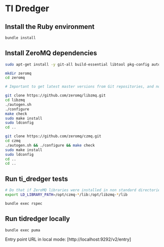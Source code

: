 TI Dredger
==========

## Install the Ruby environment

```bash
bundle install
```

## Install ZeroMQ dependencies

```bash
sudo apt-get install -y git-all build-essential libtool pkg-config autotools-dev autoconf automake cmake

mkdir zeromq
cd zeromq

# Important to get latest master versions from Git repositories, and not packaged tarballs.

git clone https://github.com/zeromq/libzmq.git
cd libzmq
./autogen.sh
./configure
make check
sudo make install
sudo ldconfig
cd ..

git clone https://github.com/zeromq/czmq.git
cd czmq
./autogen.sh && ./configure && make check
sudo make install
sudo ldconfig
cd ..
cd ..
```

## Run ti_dredger tests

```bash
# Do that if ZeroMQ libraries were installed in non standard directories
export LD_LIBRARY_PATH=/opt/czmq-*/lib:/opt/libzmq-*/lib

bundle exec rspec
```

## Run tidredger locally

```bash
bundle exec puma
```

Entry point URL in local mode:
[http://localhost:9292/v2/entry]
